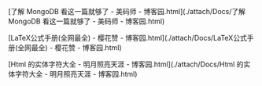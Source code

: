[了解 MongoDB 看这一篇就够了 - 美码师 - 博客园.html](./attach/Docs/了解 MongoDB 看这一篇就够了 - 美码师 - 博客园.html)

[LaTeX公式手册(全网最全) - 樱花赞 - 博客园.html](./attach/Docs/LaTeX公式手册(全网最全) - 樱花赞 - 博客园.html)

[Html 的实体字符大全 - 明月照亮天涯 - 博客园.html](./attach/Docs/Html 的实体字符大全 - 明月照亮天涯 - 博客园.html)